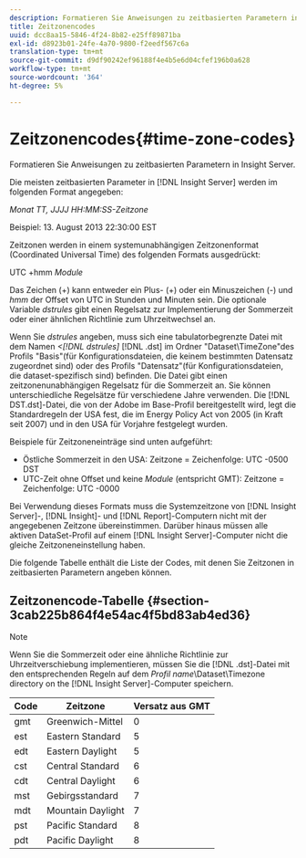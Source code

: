 ```yaml
---
description: Formatieren Sie Anweisungen zu zeitbasierten Parametern in Insight Server.
title: Zeitzonencodes
uuid: dcc8aa15-5846-4f24-8b82-e25ff89871ba
exl-id: d8923b01-24fe-4a70-9800-f2eedf567c6a
translation-type: tm+mt
source-git-commit: d9df90242ef96188f4e4b5e6d04cfef196b0a628
workflow-type: tm+mt
source-wordcount: '364'
ht-degree: 5%

---
```


# Zeitzonencodes{#time-zone-codes}

Formatieren Sie Anweisungen zu zeitbasierten Parametern in Insight Server.

Die meisten zeitbasierten Parameter in [!DNL Insight Server] werden im folgenden Format angegeben:

*Monat TT, JJJJ HH:MM:SS-Zeitzone*

Beispiel: 13. August 2013 22:30:00 EST

Zeitzonen werden in einem systemunabhängigen Zeitzonenformat (Coordinated Universal Time) des folgenden Formats ausgedrückt:

UTC +hmm *Module*

Das Zeichen (+) kann entweder ein Plus- (+) oder ein Minuszeichen (-) und *hmm* der Offset von UTC in Stunden und Minuten sein. Die optionale Variable *dstrules* gibt einen Regelsatz zur Implementierung der Sommerzeit oder einer ähnlichen Richtlinie zum Uhrzeitwechsel an.

Wenn Sie *dstrules* angeben, muss sich eine tabulatorbegrenzte Datei mit dem Namen *&lt;[!DNL dstrules]* [!DNL .dst] im Ordner &quot;Dataset\TimeZone&quot;des Profils &quot;Basis&quot;(für Konfigurationsdateien, die keinem bestimmten Datensatz zugeordnet sind) oder des Profils &quot;Datensatz&quot;(für Konfigurationsdateien, die dataset-spezifisch sind) befinden. Die Datei gibt einen zeitzonenunabhängigen Regelsatz für die Sommerzeit an. Sie können unterschiedliche Regelsätze für verschiedene Jahre verwenden. Die [!DNL DST.dst]-Datei, die von der Adobe im Base-Profil bereitgestellt wird, legt die Standardregeln der USA fest, die im Energy Policy Act von 2005 (in Kraft seit 2007) und in den USA für Vorjahre festgelegt wurden.

Beispiele für Zeitzoneneinträge sind unten aufgeführt:

* Östliche Sommerzeit in den USA: Zeitzone = Zeichenfolge: UTC -0500 DST
* UTC-Zeit ohne Offset und keine *Module* (entspricht GMT): Zeitzone = Zeichenfolge: UTC -0000

Bei Verwendung dieses Formats muss die Systemzeitzone von [!DNL Insight Server]-, [!DNL Insight]- und [!DNL Report]-Computern nicht mit der angegebenen Zeitzone übereinstimmen. Darüber hinaus müssen alle aktiven DataSet-Profil auf einem [!DNL Insight Server]-Computer nicht die gleiche Zeitzoneneinstellung haben.

Die folgende Tabelle enthält die Liste der Codes, mit denen Sie Zeitzonen in zeitbasierten Parametern angeben können.

## Zeitzonencode-Tabelle {#section-3cab225b864f4e54ac4f5bd83ab4ed36}

>[!NOTE]
>
>Wenn Sie die Sommerzeit oder eine ähnliche Richtlinie zur Uhrzeitverschiebung implementieren, müssen Sie die [!DNL .dst]-Datei mit den entsprechenden Regeln auf dem *Profil name*\Dataset\Timezone directory on the [!DNL Insight Server]-Computer speichern.

| Code | Zeitzone | Versatz aus GMT |
|---|---|---|
| gmt | Greenwich-Mittel | 0 |
| est | Eastern Standard | 5 |
| edt | Eastern Daylight | 5 |
| cst | Central Standard | 6 |
| cdt | Central Daylight | 6 |
| mst | Gebirgsstandard | 7 |
| mdt | Mountain Daylight | 7 |
| pst | Pacific Standard | 8 |
| pdt | Pacific Daylight | 8 |

